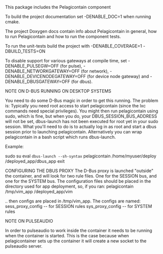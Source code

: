 This package includes the Pelagicontain component




To build the project documentation set -DENABLE_DOC=1 when running cmake.

The project Doxygen docs contain info about Pelagicontain in general,
how to run Pelagicontain and how to run the component tests.

To run the unit-tests build the project with -DENABLE_COVERAGE=1 -DBUILD_TESTS=ON

To disable support for various gateways at compile time, set -DENABLE_PULSEGW=OFF (for pulse),
-DENABLE_NETWORKGATEWAY=OFF (for network), -DENABLE_DEVICENODEGATEWAY=OFF (for device node gateway)
and -DENABLE_DBUSGATEWAY=OFF (for dbus).

NOTE ON D-BUS RUNNING ON DESKTOP SYSTEMS

You need to do some D-Bus magic in order to get this running. The problem is:
Typically you need root access to start pelagicontain (since the lxc commands
need special privileges). You might then run pelagicontain using sudo, which is
fine, but when you do, your DBUS_SESSION_BUS_ADDRESS will not be set,
dbus-launch has not been executed for root yet in your sudo session. What
you'll need to do is to actually log in as root and start a dbus session prior
to launching pelagicontain. Alternatively you can wrap pelagicontain in a bash
script which runs dbus-launch.

Example:

sudo su
eval `dbus-launch --sh-syntax`
pelagicontain /home/myuser/deploy /deployed_app/dbus_app
exit

CONFIGURING THE DBUS PROXY
The D-Bus proxy is launched "outside" the container, and will look for two rule
files. One for the SESSION bus, and one for the SYSTEM bus. The configuration
files should be placed in the directory used for app deployment, so, if you
ran:
pelagicontain /tmp/vim_app /deployed_app/vim

.. then configs are placed in /tmp/vim_app. The configs are named:
sess_proxy_config  -- for SESSION rules
sys_proxy_config   -- for SYSTEM rules


NOTE ON PULSEAUDIO

In order to pulseaudio to work inside the container it needs to be running when
the container is started. This is the case because when pelagicontainer sets
up the container it will create a new socket to the pulseaudio server.
